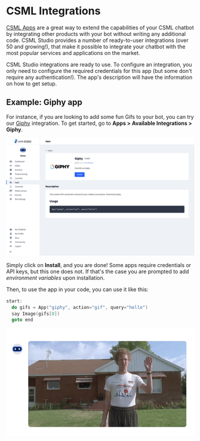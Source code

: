 # CSML Integrations

[CSML Apps](https://www.csml.dev/integrations.html) are a great way to extend the capabilities of your CSML chatbot by integrating other products with your bot without writing any additional code. CSML Studio provides a number of ready-to-user integrations (over 50 and growing!), that make it possible to integrate your chatbot with the most popular services and applications on the market.

CSML Studio integrations are ready to use. To configure an integration, you only need to configure the required credentials for this app (but some don't require any authentication!). The app's description will have the information on how to get setup.

## Example: Giphy app

For instance, if you are looking to add some fun Gifs to your bot, you can try our [Giphy](https://giphy.com) integration. To get started, go to **Apps > Available Integrations > Giphy**.

![](<../../.gitbook/assets/CleanShot 2021-06-04 at 12.30.59@2x.png>)

Simply click on **Install**, and you are done! Some apps require credentials or API keys, but this one does not. If that's the case you are prompted to add _environment variables_ upon installation.

Then, to use the app in your code, you can use it like this:

```cpp
start:
  do gifs = App("giphy", action="gif", query="hello")
  say Image(gifs[0])
  goto end
```

![The above code will generate a nice gif automatically!](<../../.gitbook/assets/image (17) (1).png>)

##
